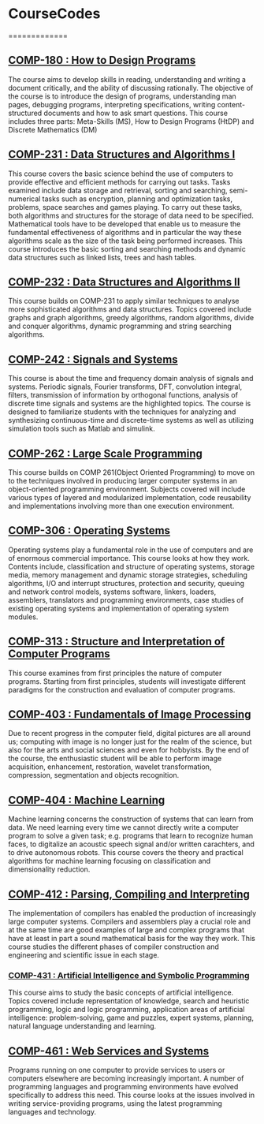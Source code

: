 # CourseCodes
=============
## [COMP-180 : How to Design Programs](https://github.com/Semyonic/CourseCodes/tree/master/COMP-180)

The course aims to develop skills in reading, understanding and writing a document critically, and the ability of discussing rationally. The objective of the course is to introduce the design of programs, understanding man pages, debugging programs, interpreting specifications, writing content-structured documents and how to ask smart questions. This course includes three parts: Meta-Skills (MS), How to Design Programs (HtDP) and Discrete Mathematics (DM)

## [COMP-231 : Data Structures and Algorithms I](https://github.com/Semyonic/CourseCodes/tree/master/COMP-231)

This course covers the basic science behind the use of computers to provide effective and efficient methods for carrying out tasks. Tasks examined include data storage and retrieval, sorting and searching, semi-numerical tasks such as encryption, planning and optimization tasks, problems, space searches and games playing. To carry out these tasks, both algorithms and structures for the storage of data need to be specified. Mathematical tools have to be developed that enable us to measure the fundamental effectiveness of algorithms and in particular the way these algorithms scale as the size of the task being performed increases. This course introduces the basic sorting and searching methods and dynamic data structures such as linked lists, trees and hash tables.

## [COMP-232 : Data Structures and Algorithms II](https://github.com/Semyonic/CourseCodes/tree/master/COMP-232)

This course builds on COMP-231 to apply similar techniques to analyse more sophisticated algorithms and data structures. Topics covered include graphs and graph algorithms, greedy algorithms, random algorithms, divide and conquer algorithms, dynamic programming and string searching algorithms.

## [COMP-242 : Signals and Systems](https://github.com/Semyonic/CourseCodes/tree/master/COMP-242)

This course is about the time and frequency domain analysis of signals and systems. Periodic signals, Fourier transforms, DFT, convolution integral, filters, transmission of information by orthogonal functions, analysis of discrete time signals and systems are the highlighted topics. The course is designed to familiarize students with the techniques for analyzing and synthesizing continuous-time and discrete-time systems as well as utilizing simulation tools such as Matlab and simulink.

## [COMP-262 : Large Scale Programming](https://github.com/Semyonic/CourseCodes/tree/master/COMP-262)

This course builds on COMP 261(Object Oriented Programming) to move on to the techniques involved in producing larger computer systems in an object-oriented programming environment. Subjects covered will include various types of layered and modularized implementation, code reusability and implementations involving more than one execution environment.

## [COMP-306 : Operating Systems](https://github.com/Semyonic/CourseCodes/tree/master/COMP-306)

Operating systems play a fundamental role in the use of computers and are of enormous commercial importance. This course looks at how they work. Contents include, classification and structure of operating systems, storage media, memory management and dynamic storage strategies, scheduling algorithms, I/O and interrupt structures, protection and security, queuing and network control models, systems software, linkers, loaders, assemblers, translators and programming environments, case studies of existing operating systems and implementation of operating system modules.

## [COMP-313 : Structure and Interpretation of Computer Programs](https://github.com/Semyonic/CourseCodes/tree/master/COMP-313)

This course examines from first principles the nature of computer programs. Starting from first principles, students will investigate different paradigms for the construction and evaluation of computer programs.

## [COMP-403 : Fundamentals of Image Processing](https://github.com/Semyonic/CourseCodes/tree/master/COMP-403)

Due to recent progress in the computer field, digital pictures are all around us; computing with image is no longer just for the realm of the science, but also for the arts and social sciences and even for hobbyists. By the end of the course, the enthusiastic student will be able to perform image acquisition, enhancement, restoration, wavelet transformation, compression, segmentation and objects recognition.

## [COMP-404 : Machine Learning](https://github.com/Semyonic/CourseCodes/tree/master/COMP-404)

Machine learning concerns the construction of systems that can learn from data. We need learning every time we cannot directly write a computer program to solve a given task; e.g. programs that learn to recognize human faces, to digitalize an acoustic speech signal and/or written carachters, and to drive autonomous robots. This course covers the theory and practical algorithms for machine learning focusing on classification and dimensionality reduction.

## [COMP-412 : Parsing, Compiling and Interpreting](https://github.com/Semyonic/CourseCodes/tree/master/COMP-412)

The implementation of compilers has enabled the production of increasingly large computer systems. Compilers and assemblers play a crucial role and at the same time are good examples of large and complex programs that have at least in part a sound mathematical basis for the way they work. This course studies the different phases of compiler construction and engineering and scientific issue in each stage.

### [COMP-431 : Artificial Intelligence and Symbolic Programming](https://github.com/Semyonic/CourseCodes/tree/master/COMP-431)

This course aims to study the basic concepts of artificial intelligence. Topics covered include representation of knowledge, search and heuristic programming, logic and logic programming, application areas of artificial intelligence: problem-solving, game and puzzles, expert systems, planning, natural language understanding and learning.

## [COMP-461 : Web Services and Systems](https://github.com/Semyonic/CourseCodes/tree/master/COMP-461)

Programs running on one computer to provide services to users or computers elsewhere are becoming increasingly important. A number of programming languages and programming environments have evolved specifically to address this need. This course looks at the issues involved in writing service-providing programs, using the latest programming languages and technology.
